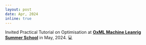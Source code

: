 ```yaml
---
layout: post
date: Apr, 2024
inline: true
---
```


Invited Practical Tutorial on Optimisation at **[OxML Machine Leanrig Summer School](https://www.oxfordml.school/)** in May, 2024. :computer:
